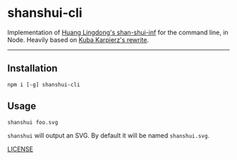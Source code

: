 # shanshui-cli

Implementation of [Huang Lingdong's
shan-shui-inf](https://github.com/LingDong-/shan-shui-inf) for the command line,
in Node. Heavily based on [Kuba Karpierz's
rewrite](https://github.com/admiral-akk/shan-shui-reloaded).

--------

## Installation

`npm i [-g] shanshui-cli`

## Usage

`shanshui foo.svg`

`shanshui` will output an SVG. By default it will be named `shanshui.svg`.

[LICENSE](./LICENSE.md)
